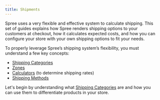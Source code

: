 ```yaml
---
title: Shipments
---
```


Spree uses a very flexible and effective system to calculate shipping. This set of guides explains how Spree renders shipping options to your customers at checkout, how it calculates expected costs, and how you can configure your store with your own shipping options to fit your needs.

To properly leverage Spree’s shipping system’s flexibility, you must understand a few key concepts:

* [Shipping Categories](/user/shipments/shipping_categories.html)
* [Zones](/user/shipments/zones.html)
* [Calculators](/user/shipments/calculators.html) (to determine shipping rates)
* [Shipping Methods](/user/shipments/shipping_methods.html)

Let's begin by understanding what [Shipping Categories](/user/shipments/shipping_categories.html) are and how you can use them to differentiate products in your store.
